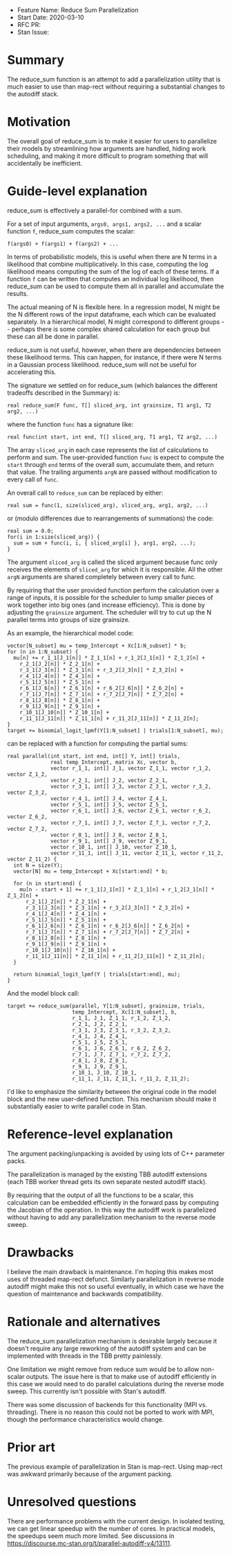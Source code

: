 - Feature Name: Reduce Sum Parallelization
- Start Date: 2020-03-10
- RFC PR:
- Stan Issue:

# Summary
[summary]: #summary

The reduce_sum function is an attempt to add a parallelization utility that is much easier to use than map-rect without requiring a substantial changes to the autodiff stack.

# Motivation
[motivation]: #motivation

The overall goal of reduce_sum is to make it easier for users to parallelize their models by streamlining how arguments are handled, hiding work scheduling, and making it more difficult to program something that will accidentally be inefficient.

# Guide-level explanation
[guide-level-explanation]: #guide-level-explanation

reduce_sum is effectively a parallel-for combined with a sum.

For a set of input arguments, ```args0, args1, args2, ...``` and a scalar function ```f```, reduce_sum computes the scalar:

```f(args0) + f(args1) + f(args2) + ...```

In terms of probabilistic models, this is useful when there are N terms in a likelihood that combine multiplicatively. In this case, computing the log likelihood means computing the sum of the log of each of these terms. If a function ```f``` can be written that computes an individual log likelihood, then reduce_sum can be used to compute them all in parallel and accumulate the results.

The actual meaning of N is flexible here. In a regression model, N might be the N different rows of the input dataframe, each which can be evaluated separately. In a hierarchical model, N might correspond to different groups -- perhaps there is some complex shared calculation for each group but these can all be done in parallel.

reduce_sum is not useful, however, when there are dependencies between these likelihood terms. This can happen, for instance, if there were N terms in a Gaussian process likelihood. reduce_sum will not be useful for accelerating this.

The signature we settled on for reduce_sum (which balances the different tradeoffs described in the Summary) is:

```
real reduce_sum(F func, T[] sliced_arg, int grainsize, T1 arg1, T2 arg2, ...)
```

where the function ```func``` has a signature like:

```
real func(int start, int end, T[] sliced_arg, T1 arg1, T2 arg2, ...)
```

The array ```sliced_arg``` in each case represents the list of calculations to perform and sum. The user-provided function ```func``` is expect to compute the ```start``` through ```end``` terms of the overall sum, accumulate them, and return that value. The trailing arguments ```argN``` are passed without modification to every call of ```func```.

An overall call to ```reduce_sum``` can be replaced by either:

```
real sum = func(1, size(sliced_arg), sliced_arg, arg1, arg2, ...)
```

or (modulo differences due to rearrangements of summations) the code:

```
real sum = 0.0;
for(i in 1:size(sliced_arg)) {
  sum = sum + func(i, i, { sliced_arg[i] }, arg1, arg2, ...);
}
```

The argument ```sliced_arg``` is called the sliced argument because func only receives the elements of ```sliced_arg``` for which it is responsible. All the other ```argN``` arguments are shared completely between every call to func.

By requiring that the user provided function perform the calculation over a range of inputs, it is possible for the scheduler to lump smaller pieces of work together into big ones (and increase efficiency). This is done by adjusting the ```grainsize``` argument. The scheduler will try to cut up the N parallel terms into groups of size grainsize.

As an example, the hierarchical model code:
```
vector[N_subset] mu = temp_Intercept + Xc[1:N_subset] * b;
for (n in 1:N_subset) {
  mu[n] += r_1_1[J_1[n]] * Z_1_1[n] + r_1_2[J_1[n]] * Z_1_2[n] +
    r_2_1[J_2[n]] * Z_2_1[n] +
    r_3_1[J_3[n]] * Z_3_1[n] + r_3_2[J_3[n]] * Z_3_2[n] +
    r_4_1[J_4[n]] * Z_4_1[n] +
    r_5_1[J_5[n]] * Z_5_1[n] +
    r_6_1[J_6[n]] * Z_6_1[n] + r_6_2[J_6[n]] * Z_6_2[n] +
    r_7_1[J_7[n]] * Z_7_1[n] + r_7_2[J_7[n]] * Z_7_2[n] +
    r_8_1[J_8[n]] * Z_8_1[n] +
    r_9_1[J_9[n]] * Z_9_1[n] +
    r_10_1[J_10[n]] * Z_10_1[n] +
    r_11_1[J_11[n]] * Z_11_1[n] + r_11_2[J_11[n]] * Z_11_2[n];
}
target += binomial_logit_lpmf(Y[1:N_subset] | trials[1:N_subset], mu);
```

can be replaced with a function for computing the partial sums:
```
real parallel(int start, int end, int[] Y, int[] trials,
              real temp_Intercept, matrix Xc, vector b,
              vector r_1_1, int[] J_1, vector Z_1_1, vector r_1_2, vector Z_1_2,
              vector r_2_1, int[] J_2, vector Z_2_1,
              vector r_3_1, int[] J_3, vector Z_3_1, vector r_3_2, vector Z_3_2,
              vector r_4_1, int[] J_4, vector Z_4_1,
              vector r_5_1, int[] J_5, vector Z_5_1,
              vector r_6_1, int[] J_6, vector Z_6_1, vector r_6_2, vector Z_6_2,
              vector r_7_1, int[] J_7, vector Z_7_1, vector r_7_2, vector Z_7_2,
              vector r_8_1, int[] J_8, vector Z_8_1,
              vector r_9_1, int[] J_9, vector Z_9_1,
              vector r_10_1, int[] J_10, vector Z_10_1,
              vector r_11_1, int[] J_11, vector Z_11_1, vector r_11_2, vector Z_11_2) {
  int N = size(Y);
  vector[N] mu = temp_Intercept + Xc[start:end] * b;

  for (n in start:end) {
    mu[n - start + 1] += r_1_1[J_1[n]] * Z_1_1[n] + r_1_2[J_1[n]] * Z_1_2[n] +
      r_2_1[J_2[n]] * Z_2_1[n] +
      r_3_1[J_3[n]] * Z_3_1[n] + r_3_2[J_3[n]] * Z_3_2[n] +
      r_4_1[J_4[n]] * Z_4_1[n] +
      r_5_1[J_5[n]] * Z_5_1[n] +
      r_6_1[J_6[n]] * Z_6_1[n] + r_6_2[J_6[n]] * Z_6_2[n] +
      r_7_1[J_7[n]] * Z_7_1[n] + r_7_2[J_7[n]] * Z_7_2[n] +
      r_8_1[J_8[n]] * Z_8_1[n] +
      r_9_1[J_9[n]] * Z_9_1[n] +
      r_10_1[J_10[n]] * Z_10_1[n] +
      r_11_1[J_11[n]] * Z_11_1[n] + r_11_2[J_11[n]] * Z_11_2[n];
  }

  return binomial_logit_lpmf(Y | trials[start:end], mu);
}
```

And the model block call:
```
target += reduce_sum(parallel, Y[1:N_subset], grainsize, trials,
                     temp_Intercept, Xc[1:N_subset], b,
                     r_1_1, J_1, Z_1_1, r_1_2, Z_1_2,
                     r_2_1, J_2, Z_2_1,
                     r_3_1, J_3, Z_3_1, r_3_2, Z_3_2,
                     r_4_1, J_4, Z_4_1,
                     r_5_1, J_5, Z_5_1,
                     r_6_1, J_6, Z_6_1, r_6_2, Z_6_2,
                     r_7_1, J_7, Z_7_1, r_7_2, Z_7_2,
                     r_8_1, J_8, Z_8_1,
                     r_9_1, J_9, Z_9_1,
                     r_10_1, J_10, Z_10_1,
                     r_11_1, J_11, Z_11_1, r_11_2, Z_11_2);
```

I'd like to emphasize the similarity between the original code in the model block and the new user-defined function. This mechanism should make it substantially easier to write parallel code in Stan.

# Reference-level explanation
[reference-level-explanation]: #reference-level-explanation

The argument packing/unpacking is avoided by using lots of C++ parameter packs.

The parallelization is managed by the existing TBB autodiff extensions (each TBB worker thread gets its own separate nested autodiff stack).

By requiring that the output of all the functions to be a scalar, this calculation can be embedded efficiently in the forward pass by computing the Jacobian of the operation. In this way the autodiff work is parallelized without having to add any parallelization mechanism to the reverse mode sweep.

# Drawbacks
[drawbacks]: #drawbacks

I believe the main drawback is maintenance. I'm hoping this makes most uses of threaded map-rect defunct. Similarly parallelization in reverse mode autodiff might make this not so useful eventually, in which case we have the question of maintenance and backwards compatibility.

# Rationale and alternatives
[rationale-and-alternatives]: #rationale-and-alternatives

The reduce_sum parallelization mechanism is desirable largely because it doesn't require any large reworking of the autodiff system and can be implemented with threads in the TBB pretty painlessly.

One limitation we might remove from reduce sum would be to allow non-scalar outputs. The issue here is that to make use of autodiff efficiently in this case we would need to do parallel calculations during the reverse mode sweep. This currently isn't possible with Stan's autodiff.

There was some discussion of backends for this functionality (MPI vs. threading). There is no reason this could not be ported to work with MPI, though the performance characteristics would change.

# Prior art
[prior-art]: #prior-art

The previous example of parallelization in Stan is map-rect. Using map-rect was awkward primarily because of the argument packing.

# Unresolved questions
[unresolved-questions]: #unresolved-questions

There are performance problems with the current design. In isolated testing, we can get linear speedup with the number of cores. In practical models, the speedups seem much more limited. See discussions in https://discourse.mc-stan.org/t/parallel-autodiff-v4/13111.
